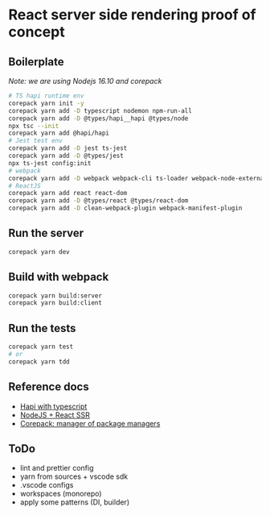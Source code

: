 
# React server side rendering proof of concept

## Boilerplate

*Note: we are using Nodejs 16.10 and corepack*
```bash
# TS hapi runtime env
corepack yarn init -y
corepack yarn add -D typescript nodemon npm-run-all
corepack yarn add -D @types/hapi__hapi @types/node
npx tsc --init
corepack yarn add @hapi/hapi
# Jest test env
corepack yarn add -D jest ts-jest
corepack yarn add -D @types/jest
npx ts-jest config:init
# webpack
corepack yarn add -D webpack webpack-cli ts-loader webpack-node-externals
# ReactJS
corepack yarn add react react-dom
corepack yarn add -D @types/react @types/react-dom
corepack yarn add -D clean-webpack-plugin webpack-manifest-plugin
```

## Run the server

```bash
corepack yarn dev
```

## Build with webpack

```bash
corepack yarn build:server
corepack yarn build:client
```

## Run the tests

```bash
corepack yarn test
# or
corepack yarn tdd
```

## Reference docs

- [Hapi with typescript](https://www.solarwinter.net/using-typescript-with-hapi/)
- [NodeJS + React SSR](https://nils-mehlhorn.de/posts/typescript-nodejs-react-ssr)
- [Corepack: manager of package managers](https://dev.to/cloudx/corepack-the-node-js-manager-of-package-managers-44dd)

## ToDo
- lint and prettier config
- yarn from sources + vscode sdk
- .vscode configs
- workspaces (monorepo)
- apply some patterns (DI, builder)
